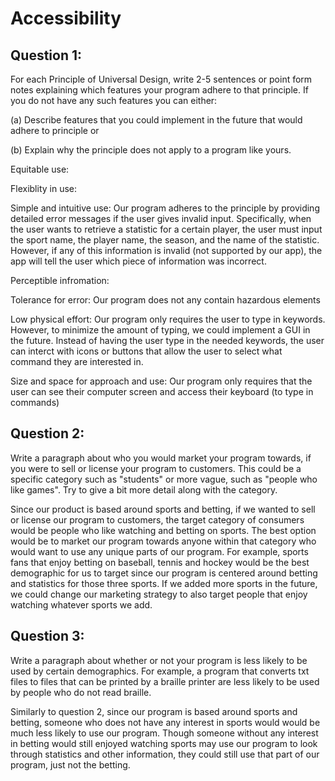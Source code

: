 # Accessibility

## Question 1:

For each Principle of Universal Design, write 2-5 sentences or point form notes explaining which features your program adhere to that principle.
If you do not have any such features you can either:

(a) Describe features that you could implement in the future that would adhere to principle or

(b) Explain why the principle does not apply to a program like yours.

Equitable use: 

Flexiblity in use:

Simple and intuitive use: 
Our program adheres to the principle by providing detailed error messages if the user gives invalid input. Specifically, when the user wants to retrieve a 
statistic for a certain player, the user must input the sport name, the player name, the season, and the name of the statistic. However, if any of this information
is invalid (not supported by our app), the app will tell the user which piece of information was incorrect. 

Perceptible infromation: 


Tolerance for error:
Our program does not any contain hazardous elements

Low physical effort:
Our program only requires the user to type in keywords. However, to minimize the amount of typing, we could implement a GUI in the future. Instead of having the user type in the needed keywords, the user can interct with icons or buttons that allow the user to select what command they are interested in.

Size and space for approach and use: 
Our program only requires that the user can see their computer screen and access their keyboard (to type in commands) 


## Question 2:

Write a paragraph about who you would market your program towards, if you were to sell or license your program to customers. This could be a specific 
category such as "students" or more vague, such as "people who like games". Try to give a bit more detail along with the category.

  Since our product is based around sports and betting, if we wanted to sell or license our program to customers, the target category of
  consumers would be people who like watching and betting on sports. The best option would be to market our program towards anyone within that category who would want
  to use any unique parts of our program. For example, sports fans that enjoy betting on baseball, tennis and hockey would be the best demographic for us to target since
  our program is centered around betting and statistics for those three sports. If we added more sports in the future, we could change our marketing strategy to
  also target people that enjoy watching whatever sports we add.


## Question 3:

Write a paragraph about whether or not your program is less likely to be used by certain demographics. For example, a program that converts txt files 
to files that can be printed by a braille printer are less likely to be used by people who do not read braille.

  Similarly to question 2, since our program is based around sports and betting, someone who does not have any interest in sports would would be much less likely to use our
  program. Though someone without any interest in betting would still enjoyed watching sports may use our program to look through statistics and other information, they
  could still use that part of our program, just not the betting.
